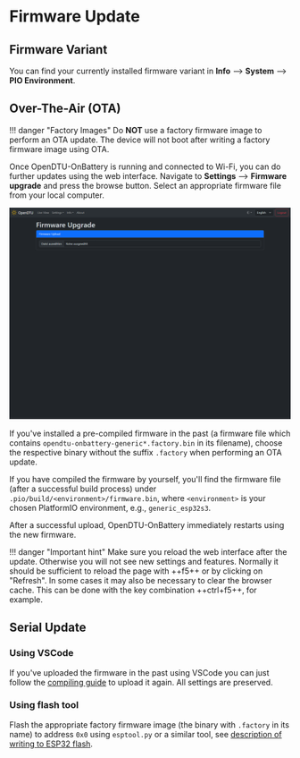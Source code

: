 # Firmware Update

## Firmware Variant

You can find your currently installed firmware variant in **Info** -->
**System** --> **PIO Environment**.

## Over-The-Air (OTA)

!!! danger "Factory Images"
    Do **NOT** use a factory firmware image to perform an OTA update. The
    device will not boot after writing a factory firmware image using OTA.

Once OpenDTU-OnBattery is running and connected to Wi-Fi, you can do further
updates using the web interface. Navigate to **Settings** --> **Firmware
upgrade** and press the browse button. Select an appropriate firmware file from
your local computer.

![Firmware Upgrade](../assets/images/screenshots/settings_firmwareupgrade.png)

If you've installed a pre-compiled firmware in the past (a firmware file which
contains `opendtu-onbattery-generic*.factory.bin` in its filename), choose the
respective binary without the suffix `.factory` when performing an OTA update.

If you have compiled the firmware by yourself, you'll find the firmware file (after a successful build process) under `.pio/build/<environment>/firmware.bin`, where `<environment>` is your chosen PlatformIO environment, e.g., `generic_esp32s3`.

After a successful upload, OpenDTU-OnBattery immediately restarts using the new
firmware.

!!! danger "Important hint"
    Make sure you reload the web interface after the update. Otherwise you will not see new settings and features. Normally it should be sufficient to reload the page with ++f5++ or by clicking on "Refresh". In some cases it may also be necessary to clear the browser cache. This can be done with the key combination ++ctrl+f5++, for example.

## Serial Update

### Using VSCode

If you've uploaded the firmware in the past using VSCode you can just follow the [compiling guide](compile_vscode.md) to upload it again. All settings are preserved.

### Using flash tool

Flash the appropriate factory firmware image (the binary with `.factory` in its
name) to address `0x0` using `esptool.py` or a similar tool, see [description
of writing to ESP32 flash](flash_esp.md).
